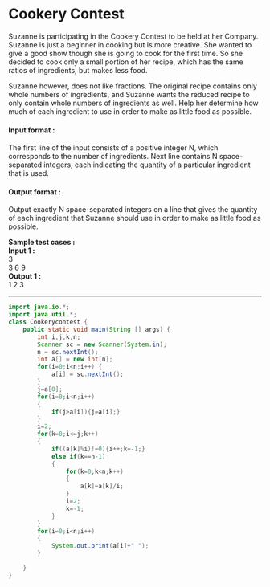 # Cookery Contest
 
Suzanne is participating in the Cookery Contest to be held at her Company. Suzanne is just a beginner in cooking but is more creative. She wanted to give a good show though she is going to cook for the first time. So she decided to cook only a small portion of her recipe, which has the same ratios of ingredients, but makes less food.

Suzanne however, does not like fractions. The original recipe contains only whole numbers of ingredients, and Suzanne wants the reduced recipe to only contain whole numbers of ingredients as well. Help her determine how much of each ingredient to use in order to make as little food as possible.
#### Input format :
The first line of the input consists of a positive integer N, which corresponds to the number of ingredients.
Next line contains N space-separated integers, each indicating the quantity of a particular ingredient that is used.
#### Output format :
Output exactly N space-separated integers on a line that gives the quantity of each ingredient that Suzanne should use in order to make as little food as possible.

**Sample test cases : <br>
Input 1 :** <br>
3 <br>
3 6 9 <br>
**Output 1 :**  <br>
1 2 3 


-------------------------------------------------------------------------------------------------------------------------------------------------------------------
```java
import java.io.*;
import java.util.*;
class Cookerycontest {
	public static void main(String [] args) {
		int i,j,k,n;
		Scanner sc = new Scanner(System.in);
		n = sc.nextInt();
		int a[] = new int[n];
		for(i=0;i<n;i++) {
			a[i] = sc.nextInt();
		}
	    j=a[0];
	    for(i=0;i<n;i++)
	    {
	        if(j>a[i]){j=a[i];}
	    }
	    i=2;
	    for(k=0;i<=j;k++)
	    {
	        if((a[k]%i)!=0){i++;k=-1;}
	        else if(k==n-1)
	        {
	            for(k=0;k<n;k++)
	            {
	                a[k]=a[k]/i;
	            }
	            i=2;
	            k=-1;
	        }
	    }
	    for(i=0;i<n;i++)
	    {
	        System.out.print(a[i]+" ");
	    }

	}
}


```

